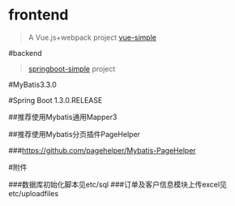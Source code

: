 # frontend

> A Vue.js+webpack project [vue-simple](http://alreadygo.github.io/vue-simple)

#backend

> [springboot-simple](http://alreadygo.github.io/springboot-simple) project

#MyBatis3.3.0

#Spring Boot 1.3.0.RELEASE

##推荐使用Mybatis通用Mapper3

##推荐使用Mybatis分页插件PageHelper

###https://github.com/pagehelper/Mybatis-PageHelper

#附件

###数据库初始化脚本见etc/sql
###订单及客户信息模块上传excel见etc/uploadfiles


